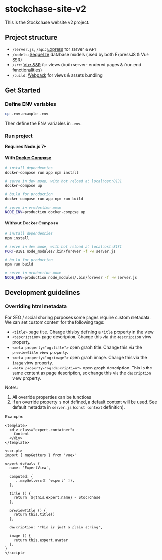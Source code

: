 # stockchase-site-v2

This is the Stockchase website v2 project.

## Project structure

- `/server.js`, `/api`: [Express](https://expressjs.com/) for server & API
- `/models`: [Sequelize](http://docs.sequelizejs.com/) database models (used by both ExpressJS & Vue SSR)
- `/src`: [Vue SSR](https://ssr.vuejs.org/) for views (both server-rendered pages & frontend functionalities)
- `/build`: [Webpack](https://webpack.js.org/) for views & assets bundling

## Get Started

### Define ENV variables

``` bash
cp .env.example .env
```

Then define the ENV variables in `.env`.

### Run project

**Requires Node.js 7+**

#### With [Docker Compose](https://docs.docker.com/compose/)

``` bash
# install dependencies
docker-compose run app npm install

# serve in dev mode, with hot reload at localhost:8181
docker-compose up

# build for production
docker-compose run app npm run build

# serve in production mode
NODE_ENV=production docker-compose up
```

#### Without Docker Compose

``` bash
# install dependencies
npm install

# serve in dev mode, with hot reload at localhost:8181
PORT=8181 node_modules/.bin/forever -f -w server.js

# build for production
npm run build

# serve in production mode
NODE_ENV=production node_modules/.bin/forever -f -w server.js
```

## Development guidelines

### Overriding html metadata

For SEO / social sharing purposes some pages require custom metadata. We can set custom content for the following tags:

- `<title>` page title. Change this by defining a `title` property in the view
- `<description>` page description. Change this via the `description` view property.
- `<meta property="og:title">` open graph title. Change this via the `previewTitle` view property.
- `<meta property="og:image">` open graph image. Change this via the `image` view property.
- `<meta property="og:description">` open graph description. This is the same content as page description, so change this via the `description` view property.

Notes:

1. All override properties can be functions
2. If an override property is not defined, a default content will be used. See default metadata in `server.js` (`const context` definition).

Example:

```
<template>
  <div class="expert-container">
    Content
  </div>
</template>

<script>
import { mapGetters } from 'vuex'

export default {
  name: 'ExpertView',

  computed: {
    ...mapGetters([ 'expert' ]),
  },

  title () {
    return `${this.expert.name} - Stockchase`
  },

  previewTitle () {
    return this.title()
  },

  description: 'This is just a plain string',

  image () {
    return this.expert.avatar
  },
}
</script>
```
